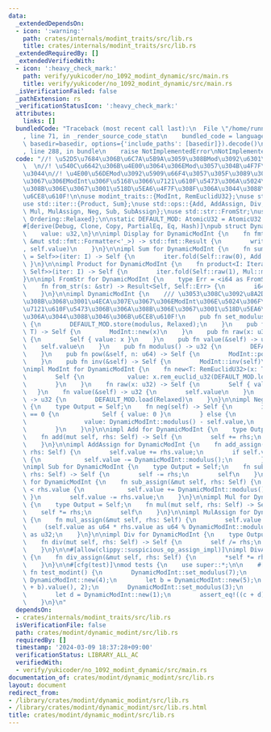 ```yaml
---
data:
  _extendedDependsOn:
  - icon: ':warning:'
    path: crates/internals/modint_traits/src/lib.rs
    title: crates/internals/modint_traits/src/lib.rs
  _extendedRequiredBy: []
  _extendedVerifiedWith:
  - icon: ':heavy_check_mark:'
    path: verify/yukicoder/no_1092_modint_dynamic/src/main.rs
    title: verify/yukicoder/no_1092_modint_dynamic/src/main.rs
  _isVerificationFailed: false
  _pathExtension: rs
  _verificationStatusIcon: ':heavy_check_mark:'
  attributes:
    links: []
  bundledCode: "Traceback (most recent call last):\n  File \"/home/runner/.local/lib/python3.10/site-packages/onlinejudge_verify/documentation/build.py\"\
    , line 71, in _render_source_code_stat\n    bundled_code = language.bundle(stat.path,\
    \ basedir=basedir, options={'include_paths': [basedir]}).decode()\n  File \"/home/runner/.local/lib/python3.10/site-packages/onlinejudge_verify/languages/rust.py\"\
    , line 288, in bundle\n    raise NotImplementedError\nNotImplementedError\n"
  code: "//! \u52D5\u7684\u306B\u6C7A\u5B9A\u3059\u308BMod\u3092\u6301\u3064ModInt\
    \  \n//! \u540C\u6642\u306B\u4E00\u3064\u306EMod\u3057\u304B\u4F7F\u3048\u306A\
    \u3044\n//! \u4E00\u56DEMod\u3092\u5909\u66F4\u3057\u305F\u3089\u3001\u4ECA\u307E\
    \u3067\u306EModInt\u306F\u5168\u3066\u7121\u610F\u5473\u306A\u5024\u306B\u306A\
    \u308B\u306E\u3067\u3001\u518D\u5EA6\u4F7F\u308F\u306A\u3044\u3088\u3046\u306B\
    \u6CE8\u610F!\n\nuse modint_traits::{ModInt, RemEuclidU32};\nuse std::fmt::Display;\n\
    use std::iter::{Product, Sum};\nuse std::ops::{Add, AddAssign, Div, DivAssign,\
    \ Mul, MulAssign, Neg, Sub, SubAssign};\nuse std::str::FromStr;\nuse std::sync::atomic::{AtomicU32,\
    \ Ordering::Relaxed};\n\nstatic DEFAULT_MOD: AtomicU32 = AtomicU32::new(0);\n\n\
    #[derive(Debug, Clone, Copy, PartialEq, Eq, Hash)]\npub struct DynamicModInt {\n\
    \    value: u32,\n}\n\nimpl Display for DynamicModInt {\n    fn fmt(&self, f:\
    \ &mut std::fmt::Formatter<'_>) -> std::fmt::Result {\n        write!(f, \"{}\"\
    , self.value)\n    }\n}\n\nimpl Sum for DynamicModInt {\n    fn sum<I: Iterator<Item\
    \ = Self>>(iter: I) -> Self {\n        iter.fold(Self::raw(0), Add::add)\n   \
    \ }\n}\n\nimpl Product for DynamicModInt {\n    fn product<I: Iterator<Item =\
    \ Self>>(iter: I) -> Self {\n        iter.fold(Self::raw(1), Mul::mul)\n    }\n\
    }\n\nimpl FromStr for DynamicModInt {\n    type Err = <i64 as FromStr>::Err;\n\
    \    fn from_str(s: &str) -> Result<Self, Self::Err> {\n        i64::from_str(s).map(Self::new)\n\
    \    }\n}\n\nimpl DynamicModInt {\n    /// \u3053\u308C\u3092\u8A2D\u5B9A\u3059\
    \u308B\u3068\u3001\u4ECA\u307E\u3067\u306EModInt\u306E\u5024\u306F\u5168\u3066\
    \u7121\u610F\u5473\u306B\u306A\u308B\u306E\u3067\u3001\u518D\u5EA6\u4F7F\u308F\
    \u306A\u3044\u3088\u3046\u306B\u6CE8\u610F!\n    pub fn set_modulus(modulus: u32)\
    \ {\n        DEFAULT_MOD.store(modulus, Relaxed);\n    }\n    pub fn new<T: RemEuclidU32>(x:\
    \ T) -> Self {\n        ModInt::new(x)\n    }\n    pub fn raw(x: u32) -> Self\
    \ {\n        Self { value: x }\n    }\n    pub fn value(&self) -> u32 {\n    \
    \    self.value\n    }\n    pub fn modulus() -> u32 {\n        DEFAULT_MOD.load(Relaxed)\n\
    \    }\n    pub fn pow(&self, n: u64) -> Self {\n        ModInt::pow(self, n)\n\
    \    }\n    pub fn inv(&self) -> Self {\n        ModInt::inv(self)\n    }\n}\n\
    \nimpl ModInt for DynamicModInt {\n    fn new<T: RemEuclidU32>(x: T) -> Self {\n\
    \        Self {\n            value: x.rem_euclid_u32(DEFAULT_MOD.load(Relaxed)),\n\
    \        }\n    }\n    fn raw(x: u32) -> Self {\n        Self { value: x }\n \
    \   }\n    fn value(&self) -> u32 {\n        self.value\n    }\n    fn modulus()\
    \ -> u32 {\n        DEFAULT_MOD.load(Relaxed)\n    }\n}\n\nimpl Neg for DynamicModInt\
    \ {\n    type Output = Self;\n    fn neg(self) -> Self {\n        if self.value\
    \ == 0 {\n            Self { value: 0 }\n        } else {\n            Self {\n\
    \                value: DynamicModInt::modulus() - self.value,\n            }\n\
    \        }\n    }\n}\n\nimpl Add for DynamicModInt {\n    type Output = Self;\n\
    \    fn add(mut self, rhs: Self) -> Self {\n        self += rhs;\n        self\n\
    \    }\n}\n\nimpl AddAssign for DynamicModInt {\n    fn add_assign(&mut self,\
    \ rhs: Self) {\n        self.value += rhs.value;\n        if self.value >= DynamicModInt::modulus()\
    \ {\n            self.value -= DynamicModInt::modulus();\n        }\n    }\n}\n\
    \nimpl Sub for DynamicModInt {\n    type Output = Self;\n    fn sub(mut self,\
    \ rhs: Self) -> Self {\n        self -= rhs;\n        self\n    }\n}\n\nimpl SubAssign\
    \ for DynamicModInt {\n    fn sub_assign(&mut self, rhs: Self) {\n        if self.value\
    \ < rhs.value {\n            self.value += DynamicModInt::modulus();\n       \
    \ }\n        self.value -= rhs.value;\n    }\n}\n\nimpl Mul for DynamicModInt\
    \ {\n    type Output = Self;\n    fn mul(mut self, rhs: Self) -> Self {\n    \
    \    self *= rhs;\n        self\n    }\n}\n\nimpl MulAssign for DynamicModInt\
    \ {\n    fn mul_assign(&mut self, rhs: Self) {\n        self.value =\n       \
    \     (self.value as u64 * rhs.value as u64 % DynamicModInt::modulus() as u64)\
    \ as u32;\n    }\n}\n\nimpl Div for DynamicModInt {\n    type Output = Self;\n\
    \    fn div(mut self, rhs: Self) -> Self {\n        self /= rhs;\n        self\n\
    \    }\n}\n\n#[allow(clippy::suspicious_op_assign_impl)]\nimpl DivAssign for DynamicModInt\
    \ {\n    fn div_assign(&mut self, rhs: Self) {\n        *self *= rhs.inv();\n\
    \    }\n}\n\n#[cfg(test)]\nmod tests {\n    use super::*;\n\n    #[test]\n   \
    \ fn test_modint() {\n        DynamicModInt::set_modulus(7);\n        let a =\
    \ DynamicModInt::new(4);\n        let b = DynamicModInt::new(5);\n        assert_eq!((a\
    \ + b).value(), 2);\n        DynamicModInt::set_modulus(3);\n        let c = DynamicModInt::new(2);\n\
    \        let d = DynamicModInt::new(1);\n        assert_eq!((c + d).value(), 0);\n\
    \    }\n}\n"
  dependsOn:
  - crates/internals/modint_traits/src/lib.rs
  isVerificationFile: false
  path: crates/modint/dynamic_modint/src/lib.rs
  requiredBy: []
  timestamp: '2024-03-09 18:37:28+09:00'
  verificationStatus: LIBRARY_ALL_AC
  verifiedWith:
  - verify/yukicoder/no_1092_modint_dynamic/src/main.rs
documentation_of: crates/modint/dynamic_modint/src/lib.rs
layout: document
redirect_from:
- /library/crates/modint/dynamic_modint/src/lib.rs
- /library/crates/modint/dynamic_modint/src/lib.rs.html
title: crates/modint/dynamic_modint/src/lib.rs
---
```


